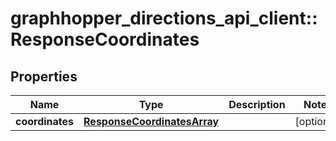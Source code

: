 # graphhopper_directions_api_client::ResponseCoordinates

## Properties
Name | Type | Description | Notes
------------ | ------------- | ------------- | -------------
**coordinates** | [**ResponseCoordinatesArray**](ResponseCoordinatesArray.md) |  | [optional] 



